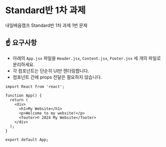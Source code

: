 # Standard반 1차 과제

내일배움캠프 Standard반 1차 과제 1번 문제

## ☝ 요구사항

- 아래의 `App.jsx` 파일을 `Header.jsx`, `Content.jsx`, `Footer.jsx` 세 개의 파일로 분리하세요.
- 각 컴포넌트는 단순히 UI만 렌더링합니다.
- 컴포넌트 간에 props 전달은 필요하지 않습니다.

```
import React from 'react';

function App() {
  return (
    <div>
      <h1>My Website</h1>
      <p>Welcome to my website!</p>
      <footer>© 2024 My Website</footer>
    </div>
  );
}

export default App;

```
